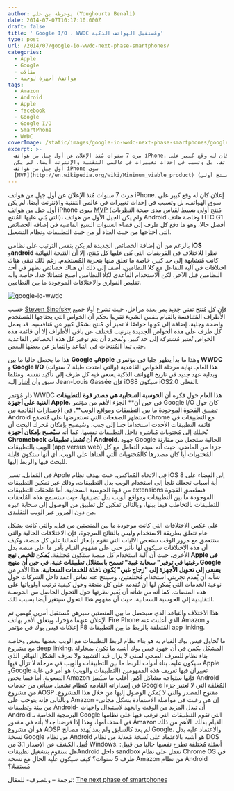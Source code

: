 ```yaml
---
author: يوغرطة بن علي (Youghourta Benali)
date: 2014-07-07T10:17:10.000Z
draft: false
title: ' Google I/O ، WWDC ومُستقبل الهواتف الذكية'
type: post
url: /2014/07/google-io-wwdc-next-phase-smartphones/
categories:
  - Apple
  - Google
  - مقالات
  - هواتف/ أجهزة لوحية
tags:
  - Amazon
  - Android
  - Apple
  - facebook
  - Google
  - Google I/O
  - SmartPhone
  - WWDC
coverImage: /static/images/google-io-wwdc-next-phase-smartphones/google-io-wwdc.png
excerpt: >-
  مرت 7 سنوات مُنذ الإعلان عن أول جيل من هواتف iPhone. إعلان كان له وقع كبير على
  سوق الهواتف، بل وتسبب في إحداث تغييرات في عالمي التقنية والإنترنت أيضا. لم يكن
  أول جيل من هواتف iPhone سوى
  [MVP](http://en.wikipedia.org/wiki/Minimum_viable_product) (مُنتج أولي
---
```

مرت 7 سنوات مُنذ الإعلان عن أول جيل من هواتف iPhone. إعلان كان له وقع كبير على سوق الهواتف، بل وتسبب في إحداث تغييرات في عالمي التقنية والإنترنت أيضا. لم يكن أول جيل من هواتف iPhone سوى [MVP](http://en.wikipedia.org/wiki/Minimum_viable_product) (مُنتج أولي بسيط لقياس مدى صحة النظريات التي بُني عليها المُنتج)، ولم يكن الجيل الأول من هواتف Android وخاصة هاتف HTC G1 أفضل حالا، وهو ما دفع كل طرف إلى قضاء السنوات السبع الماضية في إضافة الخصائص التي احتاجها من حيث العتاد أو من حيث التطبيقات ونظام التشغيل.

بالرغم من أن إضافة الخصائص الجديدة لم يكن بنفس الترتيب على نظامي **iOS** و**android** نظرا للاختلاف في الفرضيات التي بُني عليها كل مُنتج، إلا أن النتيجة النهائية كانت مُتشابهة إلى حد كبير، خاصة ما تعلق منها بتجربة المُستخدم. رغم ذلك تبقى هناك اختلافات في آلية التفاعل مع كلا النظامين، أضف إلى ذلك أن هناك خصائص تظهر في أحد النظامين قبل الآخر. لكن الاستخدام القاعدي لكلا النظامين أصبح مُتماثلا جدا، خاصة وأنه تقليص الفوارق والاختلافات الموجودة ما بين النظامين.

![google-io-wwdc](/static/images/google-io-wwdc-next-phase-smartphones/google-io-wwdc.png)

حسب [Steven Sinofsky](https://twitter.com/stevesi) فإن كل مُنتج تقني جديد يمر بعدة مراحل، حيث تشرع أولا جميع الأطراف المُتنافسة بالقيام بنفس الشيء تقريبا بحكم أن الخواص التي يحتاجها المُستخدم واضحة وجلية، إضافة إلى كونها خواصًا لا تميز أي مُنتج بشكل كبير عن مُنافسيه. قد يعمل كل طرف على هذه الخواص الجديدة بترتيب مُختلف عن باقي الأطراف إلا أن قائمة هذه الخواص تُعتبر مُشتركة إلى حد كبير. وبُمجرد أن يتم توفير كل هذه الخصائص القاعدية حتى تبدأ المُنتجات في التباعد والتمايز عن بعضها البعض.

هذا ما يحصل حاليا ما بين **Google** و**Apple** وهذا ما بدأ يظهر جليا في مؤتمري **WWDC** و **Google I/O** هذا العام. نهاية مرحلة الخواص القاعدية (والتي امتدت طيلة 7 سنوات) وبداية عهد جديد في تاريخ الهواتف الذكية يسعى فيه كل طرف إلى تأكيد نفسه. ومثلما سبق وأن [أشار](http://www.mondaynote.com/2014/06/09/wwdc-ios-2-0-the-end-of-silos/) إليه Jean-Louis Gassée فإن iOS8 سيكون iOS2.0 الفعلي.

دار مُؤتمر WWDC هذا العام حول فكرة أن **الحوسبة السحابية هي مصدر قوة للتطبيقات الغنية على أجهزة Apple**، في حين أن\*\* الجزء الأهم من مؤتمر Google I/O كان حول تضييق الفجوة الموجودة ما بين التطبيقات ومواقع الويب\*\*. في الإصدارات القادمة من Android ستظهر الصفحات التي تستعرضها على مُتصفح Chrome مع التطبيقات في قائمة التطبيقات الأحدث استخداما جنبا إلى جنب، وسُيصبح بإمكان مُحرك البحث أن يُحيلك إلى مُحتويات مُباشرة داخل التطبيقات نفسها، كما أنه **سيُصبح بإمكان أجهزة Chromebook أن تُشغل تطبيقات Android**. جهود Google الحالية ستجعل من مقارنة الويب بالتطبيقات (app versus web) جزءا من الماضي، حيث أنه سيتم التعامل مع كل المُحتويات أيا كان مصدرها كالمُحتويات التي ألفناها على الويب، أي أنها ستكون قابلة للبحث فيها والربط إليها.

في المُقابل، تسير Apple في الاتجاه المُعاكس، حيث يهدف نظام iOS 8 إلى القضاء على أية أسباب تجعلك تلجأ إلى استخدام الويب بدل التطبيقات، وذلك عبر تمكين التطبيقات من قوة الحوسبة السحابية. أما مُلحقات التطبيقات extensions فستُعمق الفجوة الموجودة ما بين التطبيقات ومواقع الويب بدل تضييقها، حيث ستسمح هذه المُلحقات للتطبيقات بالتخاطب فيما بينها، وبالتالي تمكين كل تطبيق من الوصول إلى سحابة غيره من دون المرور عبر الويب التقليدي.

على عكس الاختلافات التي كانت موجودة ما بين المنصتين من قبل، والتي كانت بشكل عام تتعلق بطريقة الاستخدام وليس بالنتائج المرجوة، فإن الاختلافات الحالية والتي ستتعمق مع مرور الوقت ستخص الآليات التي نقوم بإنجاز أعمالنا على كل منصة، وكيف أن هذه الاختلافات سيكون لها تأثير حتى على مفهوم القيام بأمر ما على منصة بدل الأخرى، حيث أن آلية استخدام كل منصة ستكون مُختلفة. **يُمكن تلخيص نهج Apple في رغبتها في توفير" سحابة غبية" تسمح باستغلال تطبيقات غنية، في حين أن منهج Google يسعى إلى تحويل الأجهزة إلى "زجاج غبي" يُكون نافذة للخدمات السحابية**. هذا الأمر من شأنه أن يُقدم تجربتي استخدام مُختلفتين، وسينتج عنه نقاش أعقد داخل الشركات حول نوعية الخدمات التي يُمكن لها أن تُقدمه على كل منصّة وحول كيفية ترتيب أولوياتها على هذه المنصات. كما أنه من شأنه أن يُغير نظرتها حول التحول الحاصل من الحوسبة التقليدية إلى الحوسبة السحابية، حيث أن مفهوم هذا التحول سيتغير أيضا بسبب ذلك.

هذا الاختلاف والتباعد الذي سيحصل ما بين المنصتين سيرهن مُستقبل أمرين مُهمين تم الإعلان عنهما مؤخرا، ويتعلق الأمر بهاتف Fire Phone الذي أعلنت عنه Amazon و إعلانات فيس بوك في مؤتمر F8 المُتعلقة بالربط ما بين التطبيقات app linking.

ما تُحاول فيس بوك القيام به هو بناء نظام لربط التطبيقات مع الويب بعضها ببعض وخاصة مع مشروع deep linking. المشكل يكمن في أن جهود فيس بوك أشبه ما تكون بمحاولة بناء نظام للصرف الصحي لمبنى لا يزال قيد التشييد ولا نعرف الشكل النهائي الذي سيكون عليه. بناء أدوات للربط ما بين التطبيقات والويب في مرحلة لا تزال فيها Apple وGoogle تغييران فيها تعريف هذه المفهومين (التطبيقات والويب) هو أمر في غاية الصعوبة. أما فيما يخص Amazon فإنها ستواجه مشاكل أكبر. أغلب ما سيُميز Android في إصداراته القادمه كنظام تشغيل سيأتي من خدمات Google المُغلقة التي لا تُعتبر جزءا من مشروع AOSP مفتوح المصدر والتي لا يُمكن الوصول إليها من خلال هذا المشروع. وبالتالي فإنه يتوجب على Amazon -إن هي رغبت في مواصلة الاستفادة بشكل مجاني من بيئة وتطبيقات Android- أن تبذل المزيد من الوقت والجهد لاستبدال واجهات Android البرمجية الخاصة بـ Google التي تقوم التطبيقات التي ترغب فيها على نظامها في استخدامها، وهذا إذا فرضنا جدلا بأنه في مقدور Amazon القيام بذلك. الأهم من ذلك هو أن مشروع AOSP لم يعد كالسابق ولم يعد يُهدد مصالح Google، والاعتماد عليه بدل نسخة Google من نظام Android هو أشبه بالاعتماد على نُسخة مُعدلة من نظام DOS قُبيل الكشف عن الإصدار 3.1 من Windows. أسئلة مُختلفة تطرح نفسها حاليا من قبيل: هل سنقوم بتشغيل تطبيقاتAndroid داخل sandbox تعمل على نظام Chrome OS في ظرف 5 سنوات؟ كيف سيكون عليه الحال مع نسخة Amazon من نظام Android مُستقبلا؟

ترجمة – وبتصرف- للمقال: [The next phase of smartphones](http://ben-evans.com/benedictevans/2014/7/3/the-next-phase-of-smartphones)
